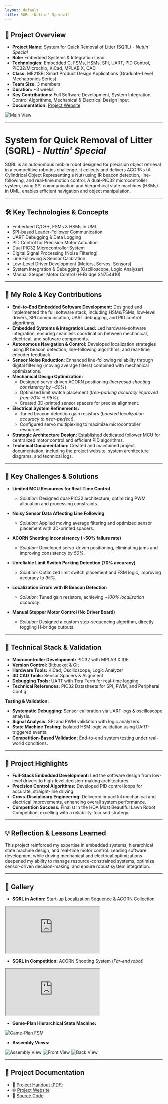 ```yaml
---
layout: default
title: SQRL (Nuttin' Special)
---
```


## 🚀 **Project Overview**  
- **Project Name:** System for Quick Removal of Litter (SQRL) - *Nuttin' Special*  
- **Role:** Embedded Systems & Integration Lead  
- **Technologies:** Embedded C, FSMs, HSMs, SPI, UART, PID Control, PIC32/Microchip, KiCad, MPLAB X, CAD  
- **Class:** ME218B: Smart Product Design Applications (Graduate-Level Mechatronics Series)  
- **Team Size:** 3 members  
- **Duration:** ~3 weeks  
- **Key Contributions:** Full Software Development, System Integration, Control Algorithms, Mechanical & Electrical Design Input  
- **Documentation:** <a href="https://nuttinspecial.weebly.com/" target="_blank" rel="noopener noreferrer">Project Website</a>  

<div class="image-container">
  <img src="../assets/images/me218b-ns/NS_home.png" alt="Main View">
</div>

---

# System for Quick Removal of Litter (SQRL) - *Nuttin' Special*


SQRL is an autonomous mobile robot designed for precision object retrieval in a competitive robotics challenge. It collects and delivers ACORNs (A Cylindrical Object Representing a Nut) using IR beacon detection, line-following, and real-time motion control. A dual-PIC32 microcontroller system, using SPI communication and hierarchical state machines (HSMs) in UML, enables efficient navigation and object manipulation.

---

## 🛠️ **Key Technologies & Concepts**  
- Embedded C/C++, FSMs & HSMs in UML  
- SPI-based Leader-Follower Communication  
- UART Debugging & Data Logging  
- PID Control for Precision Motor Actuation  
- Dual PIC32 Microcontroller System  
- Digital Signal Processing (Noise Filtering)  
- Line Following & Sensor Calibration  
- Low-Level Driver Development (Motors, Servos, Sensors)  
- System Integration & Debugging (Oscilloscope, Logic Analyzer)  
- Manual Stepper Motor Control (H-Bridge SN754410)  


---


## 👤 **My Role & Key Contributions**

- **End-to-End Embedded Software Development:** Designed and implemented the full software stack, including HSMs/FSMs, low-level drivers, SPI communication, UART debugging, and PID control algorithms.  
- **Embedded Systems & Integration Lead:** Led hardware-software integration, ensuring seamless coordination between mechanical, electrical, and software components.  
- **Autonomous Navigation & Control:** Developed localization strategies using IR beacon detection, line-following algorithms, and real-time encoder feedback.  
- **Sensor Noise Reduction:** Enhanced line-following reliability through digital filtering (moving average filters) combined with mechanical optimizations.  
- **Mechanical Design Optimization:**  
  - Designed servo-driven ACORN positioning (*increased shooting consistency by ~50%*).  
  - Optimized limit switch placement (*tree-parking accuracy improved from 70% → 95%*).  
  - Created 3D-printed sensor spacers for precise alignment.  
- **Electrical System Refinements:**  
  - Tuned beacon detection gain resistors (*boosted localization accuracy to near-perfect*).  
  - Configured servo multiplexing to maximize microcontroller resources.  
- **Strategic Architecture Design:** Established dedicated follower MCU for centralized motor control and efficient PID algorithms.  
- **Technical Documentation:** Created and maintained project documentation, including the project website, system architecture diagrams, and technical logs.  

---

## 🚩 **Key Challenges & Solutions**

- **Limited MCU Resources for Real-Time Control**  
  - *Solution:* Designed dual-PIC32 architecture, optimizing PWM allocation and processing constraints.  

- **Noisy Sensor Data Affecting Line Following**  
  - *Solution:* Applied moving average filtering and optimized sensor placement with 3D-printed spacers.  

- **ACORN Shooting Inconsistency (~50% failure rate)**  
  - *Solution:* Developed servo-driven positioning, eliminating jams and improving consistency by *50%*.  

- **Unreliable Limit Switch Parking Detection (70% accuracy)**  
  - *Solution:* Optimized limit switch placement and FSM logic, improving accuracy to *95%*.  

- **Localization Errors with IR Beacon Detection**  
  - *Solution:* Tuned gain resistors, achieving *~100% localization accuracy*.  

- **Manual Stepper Motor Control (No Driver Board)**  
  - *Solution:* Designed a custom step-sequencing algorithm, directly toggling H-bridge outputs.  

---

## 🧰 **Technical Stack & Validation**  

- **Microcontroller Development:** PIC32 with MPLAB X IDE  
- **Version Control:** Bitbucket & Git  
- **Hardware Tools:** KiCad, Oscilloscope, Logic Analyzer  
- **3D CAD Tools:** Sensor Spacers & Alignment  
- **Debugging Tools:** UART with Tera Term for real-time logging  
- **Technical References:** PIC32 Datasheets for SPI, PWM, and Peripheral Config  

**Testing & Validation:**  
- **Systematic Debugging:** Sensor calibration via UART logs & oscilloscope analysis.  
- **Signal Analysis:** SPI and PWM validation with logic analyzers.  
- **State Machine Testing:** Isolated HSM logic validation using UART-triggered events.  
- **Competition-Based Validation:** End-to-end system testing under real-world conditions. 

---

## 🌟 **Project Highlights**
- **Full-Stack Embedded Development:** Led the software design from low-level drivers to high-level decision-making architectures.  
- **Precision Control Algorithms:** Developed PID control loops for accurate, straight-line driving.  
- **Cross-Disciplinary Engineering:** Delivered impactful mechanical and electrical improvements, enhancing overall system performance.  
- **Competition Success:** Finalist in the HOA Most Beautiful Lawn Robot Competition, excelling with a reliability-focused strategy.  

---


## 💡 **Reflection & Lessons Learned**  

This project reinforced my expertise in embedded systems, hierarchical state machine design, and real-time motor control. Leading software development while driving mechanical and electrical optimizations deepened my ability to manage resource-constrained systems, optimize sensor-driven decision-making, and ensure robust system integration.  


---

## 📸 **Gallery**

- **SQRL in Action:** Start-up Localization Sequence & ACORN Collection  
<div class="video-container">
  <iframe src="https://drive.google.com/file/d/1d-gqc7f94dtyTcR373HEQEWxhbr7_MFJ/preview" allow="autoplay"></iframe>
</div>

- **SQRL in Competition:** ACORN Shooting System (*Far-end robot*)  
<div class="video-container">
  <iframe src="https://drive.google.com/file/d/1pDeGoWeNyME4syfYodX4Ss-jZO23sVah/preview" allow="autoplay"></iframe>
</div>

- **Game-Plan Hierarchical State Machine:**  
<div class="image-container">
  <img src="../assets/images/me218b-ns/gameactivehsmdiagram.png" alt="Game-Plan FSM">
</div>  

- **Assembly Views:**  
<div class="image-container">
  <img src="../assets/images/me218b-ns/main-218b.png" alt="Assembly View">
  <img src="../assets/images/me218b-ns/218b-front.png" alt="Front View">
  <img src="../assets/images/me218b-ns/218b-back.jpg" alt="Back View">
</div>

---

## 📂 **Project Documentation**
- 📄 <a href="../assets/docs/ME218b_W24_Project_Spec_Rev4.pdf" target="_blank" rel="noopener noreferrer">Project Handout (PDF)</a>
- 🌐 <a href="https://nuttinspecial.weebly.com/" target="_blank" rel="noopener noreferrer">Project Website</a>
- 🔗 <a href="https://nuttinspecial.weebly.com/software.html" target="_blank" rel="noopener noreferrer">Source Code</a>

